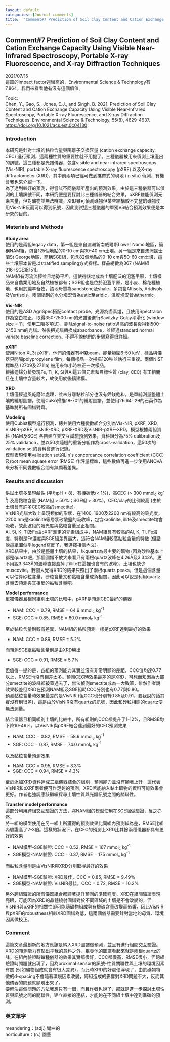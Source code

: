 ```yaml
---
layout: default
categories: [Journal comments]
title:  "Comment#7 Prediction of Soil Clay Content and Cation Exchange Capacity Using Visible Near-Infrared Spectroscopy, Portable X-ray Fluorescence, and X-ray Diffraction Techniques"
---  
```

## Comment#7 Prediction of Soil Clay Content and Cation Exchange Capacity Using Visible Near-Infrared Spectroscopy, Portable X-ray Fluorescence, and X-ray Diffraction Techniques  
2021/07/15  
這篇的impact factor還蠻高的，Environmental Science & Technology有7.864，我們來看看他有沒有這個價值。  
  
Topic:  
Chen, Y., Gao, S., Jones, E.J., and Singh, B. 2021. Prediction of Soil Clay Content and Cation Exchange Capacity Using Visible Near-Infrared Spectroscopy, Portable X-ray Fluorescence, and X-ray Diffraction Techniques. Environmental Science & Technology, 55(8), 4629-4637.  
<a href="https://doi.org/10.1021/acs.est.0c04130" target="_blank">https://doi.org/10.1021/acs.est.0c04130</a>  
  
### Introduction  
本研究是針對土壤的黏粒含量與陽離子交換容量 (cation exchange capacity, CEC) 進行預測，這兩種性質的重要性就不用提了。三種儀器被用來偵測土壤產出的訊號，這三種都是光譜儀器，包含visible and near infrared spectroscopy (Vis-NIR), portable X-ray fluorescence spectroscopy (pXRF) 以及X-ray diffractometer (XRD)，其中前兩項已經可做到攜帶式的現地 (in situ) 偵測，有機會我也來介紹一下。  
為了達到較好的預測，得嘗試不同儀器所產出的預測效果，由於這三種儀器可以偵測的土壤訊號不同，本研究便是要探討此三種儀器的結合效果，pXRF雖能偵測元素含量，但對礦物並無法辨識，XRD雖可偵測礦物但某些結構較不完整的礦物使用Vis-NIR反而可以得到訊號，因此測試這三種儀器的單獨VS結合預測效果便是本研究的目的。  
  
### Materials and Methods  
**Study area**  
使用的是兩組legacy data，第一組是來自澳洲新南威爾斯Lower Namoi地區，簡稱NAM組，包含125個地點的0-10 cm與30-40 cm土壤。另一組是來自澳洲昆士蘭St George地區，簡稱SGE組，包含82個地點的0-10 cm與50-60 cm土壤，這些土壤原本皆是以stratified sampling方式採樣。樣品總數為367 (NAM組216+SGE組151)。  
NAM組有河流流經並且地勢平坦，這使得該地成為土壤肥沃的氾濫平原，土壤樣品來自農業用地及自然植被都有；SGE組也是位於氾濫平原，是小麥、棉花種植地，也用於綿羊畜牧，該地母質為sandstone及shale，多包含Alfisols, Aridisols及Vertisols。兩個組別的水分境況皆為ustic至aridic，溫度境況皆為thermic。  
  
**Vis-NIR**  
使用的是ASD AgriSpec搭配contact probe，光源為鹵素燈，且使用Spectralon作為空白校正，取得350-2500 nm的光譜後進行Savitzky-Golay平滑化 (window size = 11，使用二階多項式)，剔除signal-to-noise ratio過高的波長後得到500-2450 nm的光譜。然後把光譜轉換成absorbance，並經過standard normal variate baseline correction。不得不說他們的步驟寫得很詳細。  
  
**pXRF**  
使用Niton XL3t pXRF，他們的儀器有4條beam，能量範圍6-50 keV，樣品與儀器只間隔polypropylene film，每個樣品一次掃描120秒並執行三重複。兩個NIST標準品 (2709及2711a) 被用來每小時校正一次樣品。  
根據迴歸分析發現Fe, Ti, K, Si與Al這五個元素和目標性質 (clay, CEC) 有正相關且在土壤中含量較大，故使用於後續建模。  
  
**XRD**  
土壤僅經過風乾磨碎處理，並未分離黏粒部分也沒有鉀鎂飽和，是單純測量整體土壤的繞射圖譜。使用CuK&alpha;掃描18-70&deg;的繞射圖譜，並使用26.64&deg; 2&theta;的石英作為基準將所有圖譜對齊。  
  
**Modeling**  
使用Cubist模型進行預測，總共使用六種變數組合分別為Vis-NIR, pXRF, XRD, VisNIR-pXRF, VisNIR-XRD, pXRF-XRD及VisNIR-pXRF-XRD。模型根據兩組資料 (NAM及SGE) 各自建立並交互試驗預測效果，資料組分為75% calibration及25% validation，並以50次隨機的重新分組作為cross-validation，這50次的validation set的資料會進行記錄。  
模型表現使用validation set的Lin's concordance correlation coefficient (CCC) 及root mean square error (RMSE) 作評量標準，這些數值再進一步使用ANOVA來分析不同變數組合間有無顯著差異。  
  
### Results and discussion  
供試土壤多呈現鹼性 (平均pH > 8)、有機碳低(< 1%)，高CEC (> 300 mmol<sub>c</sub> kg<sup>-1</sup>) 及高黏粒含量 (NAM組 > 50%；SGE組 > 30%)，CEC/clay的比例較高 (由於土壤含有許多CEC較高的smectite)。  
VisNIR光譜大致上呈現類似的形狀，在1400, 1900及2200 nm有較高的吸光度，2200 nm是kaolinite等層狀矽酸鹽的吸收峰，包含kaolinite, illite及smectite均會吸收，故此波段的吸光度與黏粒含量呈正相關。  
Al, Si, K, Ti及Fe由pXRF測定的元素組成中，NAM組具有較高的Al, K, Ti, Fe濃度，特別是Fe濃度與SGE組差異最大，這符合NAM組較高黏粒含量的特徵 (但話說這組圖似乎legend寫反了，我選擇相信內文)。  
XRD結果中，由於是整體土壤的結果，以quartz為最主要的礦物 (因為砂粒基本上都是quartz吧，那個圖譜不放大來看只有兩根quartz波峰在4.26&#8491;及3.343&#8491;，更不用說3.343&#8491;的波峰直接蓋掉了illite在這裡也會有的波峰)，土壤也缺少muscovite。我個人覺得XRD的結果只照出了兩根quartz peaks，但是這個含量可以估算砂粒含量，砂粒含量又和黏粒含量成負相關，因此可以說是利用quartz含量去預測與其相反的黏粒含量吧。  
  
**Model performance**  
單獨儀器且相同組別土壤的比較中，pXRF是預測CEC最好的儀器
- NAM: CCC = 0.79, RMSE = 64.9 mmol<sub>c</sub> kg<sup>-1</sup>
- SGE: CCC = 0.85, RMSE = 80.0 mmol<sub>c</sub> kg<sup>-1</sup>  
  
至於黏粒含量則較有差異，NAM組的黏粒預測一樣是pXRF達到最好的效果  
- NAM: CCC = 0.89, RMSE = 5.2%  
  
而預測SGE組黏粒含量則是由XRD勝出  
- SGE: CCC = 0.91, RMSE = 5.7%  
  
但值得一提的是，各組的預測能力其實並沒有非常明顯的差距，CCC值均達0.77以上，RMSE也沒有相差太多。預測CEC時效果最差的是XRD，可想而知因為大部分smectite的波峰都被蓋過去了，無法偵測smectite成為一大敗筆，雖然作者說效果較差但XRD在預測NAM組及SGE組時CCC分別也有0.77與0.80。  
預測黏粒含量時效果最差的是VisNIR (但CCC也分別有0.85及0.91，要我說的話其實沒有到很差)，這是由於VisNIR沒有quartz的訊號，因此和砂粒相關的quartz便無法測量。  
  
結合儀器且相同組別土壤的比較中，所有組別的CCC都提升了1-12%，且RMSE均下降10-46%，以VisNIR與pXRF結合達到最好的CEC預測效果  
- NAM: CCC = 0.82, RMSE = 58.6 mmol<sub>c</sub> kg<sup>-1</sup>
- SGE: CCC = 0.87, RMSE = 74.0 mmol<sub>c</sub> kg<sup>-1</sup>  
  
以及黏粒含量預測效果  
- NAM: CCC = 0.95, RMSE = 3.3%  
- SGE: CCC = 0.94, RMSE = 4.3%  
  
至於添加XRD資料達成三組儀器結合的組別，預測能力並沒有顯著上升，這代表VisNIR和pXRF兩者便可作足夠的預測，XRD若能納入黏土礦物的資料可能效果會更好。作者也強調應該繼續探尋土壤性質與光譜訊號之間的關聯性。  
  
**Transfer model performance**  
這部分利用跨組交互驗證的方法，將NAM組的模型使用在SGE組做驗證，反之亦然。  
將一組的模型使用在另一組上所獲得的預測效果比同組內預測較為差，RMSE比組內驗證高了2-3倍。這樣的狀況下，在CEC的預測上XRD比其餘兩種儀器都具有更好的效果  
- NAM模型-SGE驗證: CCC = 0.52, RMSE = 167 mmol<sub>c</sub> kg<sup>-1</sup>
- SGE模型-NAM驗證: CCC = 0.37, RMSE = 175 mmol<sub>c</sub> kg<sup>-1</sup>  
  
而黏粒含量則是由VisNIR與XRD分別取得最好的效果
- NAM模型-SGE驗證: XRD最佳，CCC = 0.85, RMSE = 9.49%
- SGE模型-NAM驗證: VisNIR最佳，CCC = 0.72, RMSE = 10.2%
  
另外跨組驗證的所有儀器組合都顯著提升預測的準確程度。XRD在組間驗證表現亮眼，可能因為XRD的晶體繞射圖譜對於不同區域的土壤是不會改變的，但VisNIR與pXRF的相關性卻可能隨礦物組成與有機碳含量改變而影響，因此VisNIR與pXRF的robustness相較XRD圖譜為低，這兩個儀器需要針對當地的母質、環境因素做校正。  
  
### Comment  
這篇文章最創新的地方應該是納入XRD圖譜做預測，並且有進行組間交互驗證。XRD的預測能力有點出乎我的意料之外，畢竟他的圖譜看起來就是兩根quartz的峰，在組內驗證時每種儀器的效果其實都很好，CCC都很高，RMSE很小，但跨組驗證時問題就出現了，因為proximal sensor的訊號-性質關聯性與土壤的環境因素有關 (例如礦物組成就會有很大差異)，而此時XRD的好處便浮現了，由於礦物特徵的d-spacing不會隨著環境因素改變，跨組造成的影響對XRD問題不大，反而其他儀器的問題就顯現出來了。  
要解決這個問題的方法我想只有一個，而且作者也說了，那就是進一步探討土壤性質與訊號之間的關聯性，建立直接的連結，才能夠在不同組土壤中達到準確的預測。  
  
### 英文單字  
meandering：(adj.) 彎曲的  
horticulture：(n.) 園藝
